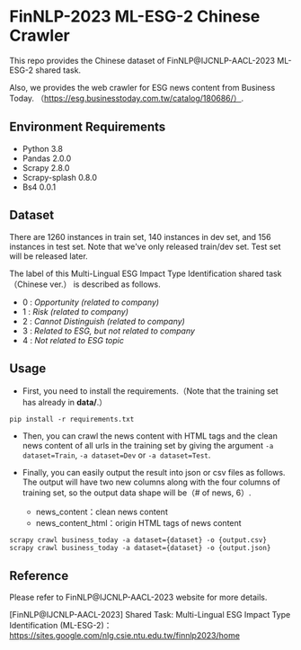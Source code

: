 # FinNLP-2023 ML-ESG-2 Chinese Crawler

This repo provides the Chinese dataset of FinNLP@IJCNLP-AACL-2023 ML-ESG-2 shared task.

Also, we provides the web crawler for ESG news content from Business Today. （https://esg.businesstoday.com.tw/catalog/180686/）.


## Environment Requirements

- Python 3.8
- Pandas 2.0.0
- Scrapy 2.8.0
- Scrapy-splash 0.8.0
- Bs4 0.0.1

## Dataset
There are 1260 instances in train set, 140 instances in dev set, and 156 instances in test set. Note that we've only released train/dev set. Test set will be released later.

The label of this Multi-Lingual ESG Impact Type Identification shared task（Chinese ver.） is described as follows.
- 0 : *Opportunity (related to company)*
- 1 : *Risk (related to company)*
- 2 : *Cannot Distinguish (related to company)*
- 3 : *Related to ESG, but not related to company*
- 4 : *Not related to ESG topic*


## Usage
- First, you need to install the requirements.（Note that the training set has already in **data/**.）

```
pip install -r requirements.txt
```

- Then, you can crawl the news content with HTML tags and the clean news content of all urls in the training set by giving the argument `-a dataset=Train`, `-a dataset=Dev` or `-a dataset=Test`.


- Finally, you can easily output the result into json or csv files as follows. The output will have two new columns along with the four columns of training set, so the output data shape will be（# of news, 6）. 

    - news_content：clean news content
    - news_content_html：origin HTML tags of news content

```
scrapy crawl business_today -a dataset={dataset} -o {output.csv}
scrapy crawl business_today -a dataset={dataset} -o {output.json}
```

## Reference

Please refer to FinNLP@IJCNLP-AACL-2023 website for more details.

[FinNLP@IJCNLP-AACL-2023] Shared Task: Multi-Lingual ESG Impact Type Identification (ML-ESG-2)：https://sites.google.com/nlg.csie.ntu.edu.tw/finnlp2023/home
